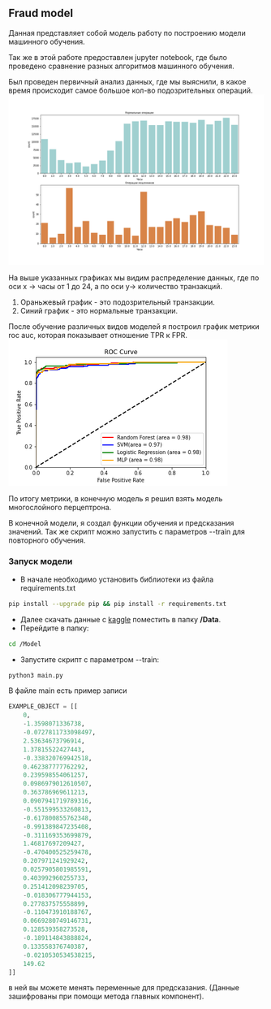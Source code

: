 ## Fraud model
Данная представляет собой модель работу по построению модели машинного обучения. 

Так же в этой работе предоставлен jupyter notebook, где было проведено сравнение разных алгоритмов машинного обучения.

Был проведен первичный анализ данных, где мы выяснили, в какое время происходит самое большое кол-во подозрительных операций.
![](./Images/transaction%20comparison.png)

На выше указанных графиках мы видим распределение данных, где по оси x -> часы от 1 до 24, а по оси y-> количество транзакций.
1. Ораньжевый график - это подозрительный транзакции.
2. Синий график - это нормальные транзакции.

После обучение различных видов моделей я построил график метрики roc auc, которая показывает отношение TPR к FPR.
![](./Images/rocauc.png)

По итогу метрики, в конечную модель я решил взять модель многослойного перцептрона.

В конечной модели, я создал функции обучения и предсказания значений. Так же скрипт можно запустить с параметров --train для повторного обучения.

### Запуск модели
* В начале необходимо установить библиотеки из файла requirements.txt
```bash
pip install --upgrade pip && pip install -r requirements.txt
```
* Далее скачать данные с [kaggle](https://www.kaggle.com/datasets/mlg-ulb/creditcardfraud) поместить в папку **/Data**.
* Перейдите в папку:
```bash
cd /Model
```
* Запустите скрипт c параметром --train:
```bash
python3 main.py
```

В файле main есть пример записи
```python
EXAMPLE_OBJECT = [[
    0,
    -1.3598071336738,
    -0.0727811733098497,
    2.53634673796914,
    1.37815522427443,
    -0.338320769942518,
    0.462387777762292,
    0.239598554061257,
    0.0986979012610507,
    0.363786969611213,
    0.0907941719789316,
    -0.551599533260813,
    -0.617800855762348,
    -0.991389847235408,
    -0.311169353699879,
    1.46817697209427,
    -0.470400525259478,
    0.207971241929242,
    0.0257905801985591,
    0.403992960255733,
    0.251412098239705,
    -0.018306777944153,
    0.277837575558899,
    -0.110473910188767,
    0.0669280749146731,
    0.128539358273528,
    -0.189114843888824,
    0.133558376740387,
    -0.0210530534538215,
    149.62
]]
```
в ней вы можете менять переменные для предсказания. (Данные зашифрованы при помощи метода главных компонент).